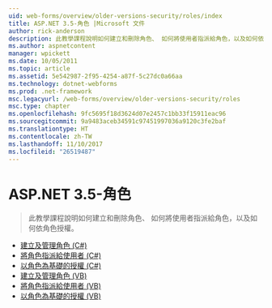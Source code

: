```yaml
---
uid: web-forms/overview/older-versions-security/roles/index
title: ASP.NET 3.5-角色 |Microsoft 文件
author: rick-anderson
description: 此教學課程說明如何建立和刪除角色、 如何將使用者指派給角色，以及如何依角色授權。
ms.author: aspnetcontent
manager: wpickett
ms.date: 10/05/2011
ms.topic: article
ms.assetid: 5e542987-2f95-4254-a87f-5c27dc0a66aa
ms.technology: dotnet-webforms
ms.prod: .net-framework
msc.legacyurl: /web-forms/overview/older-versions-security/roles
msc.type: chapter
ms.openlocfilehash: 9fc5695f18d3624d07e2457c1bb33f15911eac96
ms.sourcegitcommit: 9a9483aceb34591c97451997036a9120c3fe2baf
ms.translationtype: HT
ms.contentlocale: zh-TW
ms.lasthandoff: 11/10/2017
ms.locfileid: "26519487"
---
```

<a name="aspnet-35---roles"></a>ASP.NET 3.5-角色
====================
> 此教學課程說明如何建立和刪除角色、 如何將使用者指派給角色，以及如何依角色授權。


- [建立及管理角色 (C#)](creating-and-managing-roles-cs.md)
- [將角色指派給使用者 (C#)](assigning-roles-to-users-cs.md)
- [以角色為基礎的授權 (C#)](role-based-authorization-cs.md)
- [建立及管理角色 (VB)](creating-and-managing-roles-vb.md)
- [將角色指派給使用者 (VB)](assigning-roles-to-users-vb.md)
- [以角色為基礎的授權 (VB)](role-based-authorization-vb.md)
